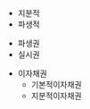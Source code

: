 - 지분적
- 파생적




<ul>
    <li>파생권</li>
    <li>실시권</li>
</ul>

<ul>
    <li>이자채권
        <ul>
            <li>기본적이자채권</li>
            <li>지분적이자채권</li>
        </ul>
    </li>
</ul>
